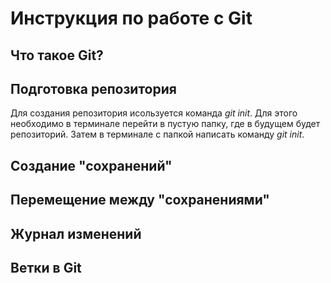 # Инструкция по работе с Git

## Что такое Git?

## Подготовка репозитория
Для создания репозитория исользуется команда *git init*. Для этого необходимо в терминале перейти в пустую папку, где в будущем будет репозиторий. Затем в терминале с папкой написать команду *git init*.

## Создание "сохранений"

## Перемещение между "сохранениями"

## Журнал изменений

## Ветки в Git